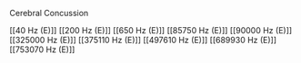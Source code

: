 Cerebral Concussion

[[40 Hz (E)]]
[[200 Hz (E)]]
[[650 Hz (E)]]
[[85750 Hz (E)]]
[[90000 Hz (E)]]
[[325000 Hz (E)]]
[[375110 Hz (E)]]
[[497610 Hz (E)]]
[[689930 Hz (E)]]
[[753070 Hz (E)]]